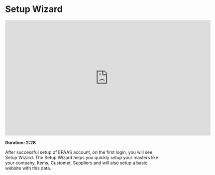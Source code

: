 <!-- add-breadcrumbs -->
# Setup Wizard

<iframe width="660" height="371" src="https://www.youtube.com/embed/oIOf_zCFWKQ" frameborder="0" allowfullscreen></iframe>

**Duration: 2:28**

After successful setup of EPAAS account, on the first login, you will see Setup Wizard. The Setup Wizard helps you quickly setup your masters like your company, Items, Customer,
Suppliers and will also setup a basic website with this data.
